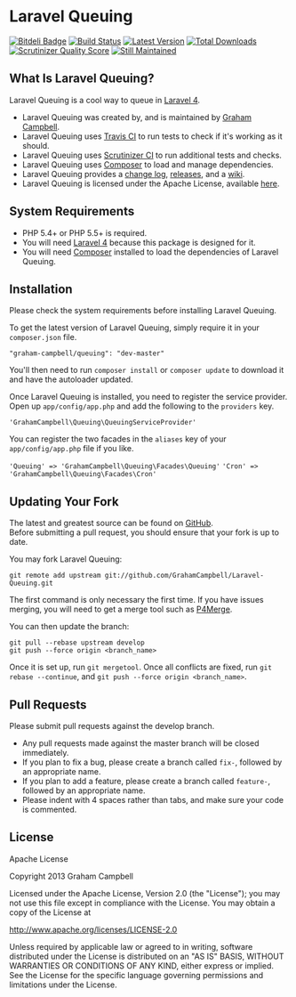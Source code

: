 Laravel Queuing
===============


[![Bitdeli Badge](https://d2weczhvl823v0.cloudfront.net/GrahamCampbell/Laravel-Queuing/trend.png)](https://bitdeli.com/free "Bitdeli Badge")
[![Build Status](https://travis-ci.org/GrahamCampbell/Laravel-Queuing.png?branch=master)](https://travis-ci.org/GrahamCampbell/Laravel-Queuing)
[![Latest Version](https://poser.pugx.org/graham-campbell/queuing/v/stable.png)](https://packagist.org/packages/graham-campbell/queuing)
[![Total Downloads](https://poser.pugx.org/graham-campbell/queuing/downloads.png)](https://packagist.org/packages/graham-campbell/queuing)
[![Scrutinizer Quality Score](https://scrutinizer-ci.com/g/GrahamCampbell/Laravel-Queuing/badges/quality-score.png?s=8aa8514610dfe89cd32922515c7ed35d0901bdd9)](https://scrutinizer-ci.com/g/GrahamCampbell/Laravel-Queuing)
[![Still Maintained](http://stillmaintained.com/GrahamCampbell/Laravel-Queuing.png)](http://stillmaintained.com/GrahamCampbell/Laravel-Queuing)


## What Is Laravel Queuing?

Laravel Queuing is a cool way to queue in [Laravel 4](http://laravel.com).  

* Laravel Queuing was created by, and is maintained by [Graham Campbell](https://github.com/GrahamCampbell).  
* Laravel Queuing uses [Travis CI](https://travis-ci.org/GrahamCampbell/Laravel-Queuing) to run tests to check if it's working as it should.  
* Laravel Queuing uses [Scrutinizer CI](https://scrutinizer-ci.com/g/GrahamCampbell/Laravel-Queuing) to run additional tests and checks.  
* Laravel Queuing uses [Composer](https://getcomposer.org) to load and manage dependencies.  
* Laravel Queuing provides a [change log](https://github.com/GrahamCampbell/Laravel-Queuing/blob/master/CHANGELOG.md), [releases](https://github.com/GrahamCampbell/Laravel-Queuing/releases), and a [wiki](https://github.com/GrahamCampbell/Laravel-Queuing/wiki).  
* Laravel Queuing is licensed under the Apache License, available [here](https://github.com/GrahamCampbell/Laravel-Queuing/blob/master/LICENSE.md).  


## System Requirements

* PHP 5.4+ or PHP 5.5+ is required.
* You will need [Laravel 4](http://laravel.com) because this package is designed for it.  
* You will need [Composer](https://getcomposer.org) installed to load the dependencies of Laravel Queuing.  


## Installation

Please check the system requirements before installing Laravel Queuing.  

To get the latest version of Laravel Queuing, simply require it in your `composer.json` file.

`"graham-campbell/queuing": "dev-master"`

You'll then need to run `composer install` or `composer update` to download it and have the autoloader updated.

Once Laravel Queuing is installed, you need to register the service provider. Open up `app/config/app.php` and add the following to the `providers` key.

`'GrahamCampbell\Queuing\QueuingServiceProvider'`

You can register the two facades in the `aliases` key of your `app/config/app.php` file if you like.

`'Queuing' => 'GrahamCampbell\Queuing\Facades\Queuing'`
`'Cron' => 'GrahamCampbell\Queuing\Facades\Cron'`


## Updating Your Fork

The latest and greatest source can be found on [GitHub](https://github.com/GrahamCampbell/Laravel-Queuing).  
Before submitting a pull request, you should ensure that your fork is up to date.  

You may fork Laravel Queuing:  

    git remote add upstream git://github.com/GrahamCampbell/Laravel-Queuing.git

The first command is only necessary the first time. If you have issues merging, you will need to get a merge tool such as [P4Merge](http://perforce.com/product/components/perforce_visual_merge_and_diff_tools).  

You can then update the branch:  

    git pull --rebase upstream develop
    git push --force origin <branch_name>

Once it is set up, run `git mergetool`. Once all conflicts are fixed, run `git rebase --continue`, and `git push --force origin <branch_name>`.  


## Pull Requests

Please submit pull requests against the develop branch.  

* Any pull requests made against the master branch will be closed immediately.  
* If you plan to fix a bug, please create a branch called `fix-`, followed by an appropriate name.  
* If you plan to add a feature, please create a branch called `feature-`, followed by an appropriate name.  
* Please indent with 4 spaces rather than tabs, and make sure your code is commented.  


## License

Apache License  

Copyright 2013 Graham Campbell  

Licensed under the Apache License, Version 2.0 (the "License");
you may not use this file except in compliance with the License.
You may obtain a copy of the License at  

 http://www.apache.org/licenses/LICENSE-2.0  

Unless required by applicable law or agreed to in writing, software
distributed under the License is distributed on an "AS IS" BASIS,
WITHOUT WARRANTIES OR CONDITIONS OF ANY KIND, either express or implied.
See the License for the specific language governing permissions and
limitations under the License.  
